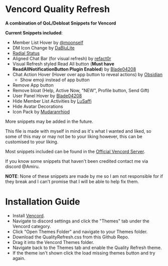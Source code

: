 # Vencord Quality Refresh
**A combination of QoL/Debloat Snippets for Vencord**

**Current Snippets included**:
 - Member List Hover by [@moonself](https://github.com/lithwack/Vencord-Repos/blob/main/Memberlist%20Hover%20VR)
 - DM Icon Change by [DaBluLite](https://github.com/DaBluLite)
 - [Radial Status](https://github.com/DiscordStyles/RadialStatus/tree/master)
 - Aligned Chat Bar (for visual refresh) by [refact0r](https://github.com/refact0r)
 - Visual Refresh styled Read All button (**Must have ReadAllNotificationButton Plugin Enabled**) by [Blade04208](https://github.com/Blade04208)
 - Chat Action Hover (Hover over app button to reveal actions) by [Obsidian](https://github.com/Obsidianninja11)
     + Show emoji instead of app button
 - Remove App button
 - Remove bloat (Help, Active Now, "NEW", Profile button, Send Gift)
 - User Panel Hover by [Blade04208](https://github.com/Blade04208)
 - Hide Member List Activities by [LuSaffi](https://github.com/LuSaffi)
 - Hide Avatar Decorations
 - Icon Pack by [Mudaranrhiod](https://github.com/mudaranrhiod/discord-iconpacks)

More snippets may be added in the future. <br>

This file is made with myself in mind as it's what I wanted and liked, so some of this may or may not be to your liking however, this can be customised to your liking. <br>

Most snippets included can be found in the [Official Vencord Server](https://discord.gg/E5qGbcTX). <br>

If you know some snippets that haven't been credited contact me via discord @Amiru. <br>

**NOTE**: None of these snippets are made by me so I am not responsible for if they break and I can't promise that I will be able to help fix them.

# Installation Guide

 - Install [Vencord](https://vencord.dev/).
 - Navigate to discord settings and click the "Themes" tab under the Vencord category.
 - Click "Open Themes Folder" and navigate to your Themes folder.
 - Download the QualityRefresh.css from this Github Repo.
 - Drag it into the Vencord Themes folder.
 - Navigate back to the Themes tab and enable the Quality Refresh theme.
 - If the theme isn't shown click the load missing themes button and try again.
